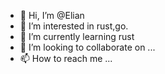 - 👋 Hi, I’m @Elian
- 👀 I’m interested in rust,go.
- 🌱 I’m currently learning rust
- 💞️ I’m looking to collaborate on ...
- 📫 How to reach me ...

<!---
lichonglei/lichonglei is a ✨ special ✨ repository because its `README.md` (this file) appears on your GitHub profile.
You can click the Preview link to take a look at your changes.
--->
